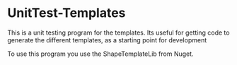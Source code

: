 # UnitTest-Templates

This is a unit testing program for the templates. Its useful for getting code to generate the different templates, as a starting point for development

To use this program you use the ShapeTemplateLib from Nuget. 
